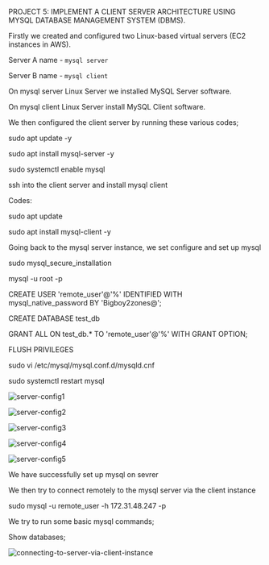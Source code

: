 PROJECT 5: IMPLEMENT A CLIENT SERVER ARCHITECTURE USING MYSQL DATABASE MANAGEMENT SYSTEM (DBMS).

Firstly we created and configured two Linux-based virtual servers (EC2 instances in AWS).

Server A name - `mysql server`

Server B name - `mysql client`

On mysql server Linux Server we installed MySQL Server software.

On mysql client Linux Server install MySQL Client software.

We then configured the client server by running these various codes;

sudo apt update -y

sudo apt install mysql-server -y

sudo systemctl enable mysql

ssh into the client server and install mysql client

Codes:

sudo apt update

sudo apt install mysql-client -y

Going back to the mysql server instance, we set configure and set up mysql

sudo mysql_secure_installation

mysql -u root -p

CREATE USER 'remote_user'@'%' IDENTIFIED WITH mysql_native_password BY 'Bigboy2zones@';

CREATE DATABASE test_db

GRANT ALL ON test_db.* TO 'remote_user'@'%' WITH GRANT OPTION;

FLUSH PRIVILEGES

sudo vi /etc/mysql/mysql.conf.d/mysqld.cnf

sudo systemctl restart mysql

![server-config1](https://user-images.githubusercontent.com/111616140/231011209-808e5967-c940-4050-a25a-291944461a0f.jpg)

![server-config2](https://user-images.githubusercontent.com/111616140/231011223-74da2c8d-d3a6-4fb9-b7a3-b108500ab649.jpg)

![server-config3](https://user-images.githubusercontent.com/111616140/231011233-f31cb294-13d8-4d4e-82a8-d0a1d7873740.jpg)

![server-config4](https://user-images.githubusercontent.com/111616140/231011245-d9e538c4-5770-48c7-b76b-b83e5957f18f.jpg)

![server-config5](https://user-images.githubusercontent.com/111616140/231011261-f797480d-af4b-4ff0-8a07-7c6bc0712be3.jpg)


We have successfully set up mysql on sevrer 

We then try to connect remotely to the mysql server via the client instance

sudo mysql -u remote_user -h 172.31.48.247 -p

We try to run some basic mysql commands;

Show databases;

![connecting-to-server-via-client-instance](https://user-images.githubusercontent.com/111616140/231011288-c1e4284c-bc8e-4141-b993-77a016346230.jpg)
